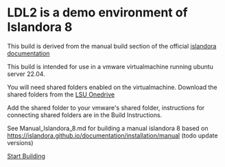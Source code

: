 # LDL2 is a demo environment of Islandora 8 

This build is derived from the manual build section of the official [islandora documentation](https://islandora.github.io/documentation/installation/manual/introduction/)

This build is intended for use in a vmware virtualmachine running ubuntu server 22.04.

You will need shared folders enabled on the virtualmachine. Download the shared folders from the [LSU Onedrive](https://lsumail2.sharepoint.com/:f:/r/sites/Team-LIB-WebDev/Shared%20Documents/LDL/LDL-2/islandora8_Build_Instructions/shared_vmware_files_for_building?csf=1&web=1&e=shMeyd)

Add the shared folder to your vmware's shared folder, instructions for connecting shared folders are in the Build Instructions.

See Manual_Islandora_8.md for building a manual islandora 8 based on https://islandora.github.io/documentation/installation/manual (todo update versions)

[Start Building](https://github.com/lsulibraries/ldl2basic_build/blob/main/Manual_Islandora8_Build.md)
